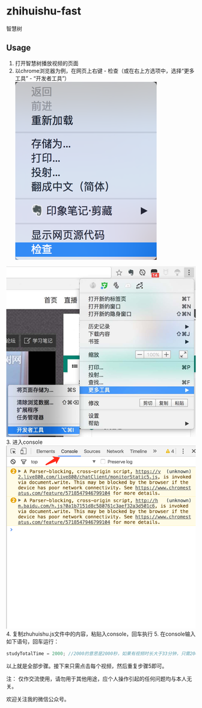 # zhihuishu-fast
智慧树
   
## Usage
1. 打开智慧树播放视频的页面
2. 以chrome浏览器为例，在网页上右键 - 检查（或在右上方选项中，选择“更多工具” - “开发者工具”）
 ![check.png](./content/check.png)
 
 ![2.jpg](./content/2.jpg)
3. 进入console
 ![3.png](./content/3.png)
4. 复制zhuhuishu.js文件中的内容，粘贴入console，回车执行
5. 在console输入如下语句，回车运行：   
```js 
studyTotalTime = 2000; //2000的意思是2000秒，如果有视频时长大于33分钟，只需2000改为更大的数即可
```

以上就是全部步骤。接下来只需点击每个视频，然后重复步骤5即可。

注： 仅作交流使用，请勿用于其他用途，应个人操作引起的任何问题均与本人无关。

欢迎关注我的微信公众号。
